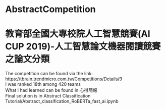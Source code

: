 # AbstractCompetition
# 教育部全國大專校院人工智慧競賽(AI CUP 2019)-人工智慧論文機器閱讀競賽之論文分類
The competition can be found via the link:</br>
https://tbrain.trendmicro.com.tw/Competitions/Details/9 </br>
I was ranked 18th among 420 teams </br>
What I had learned can be found in 心得簡報</br>
Final solution is in Abstract Classification Tutorial/Abstract_classification_RoBERTa_fast_ai.ipynb </br>

